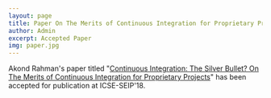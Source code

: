 ```yaml
---
layout: page
title: Paper On The Merits of Continuous Integration for Proprietary Projects accepted at ICSE-SEIP'18
author: Admin
excerpt: Accepted Paper
img: paper.jpg
---
```


Akond Rahman's paper titled "[Continuous Integration: The Silver Bullet? On The Merits of Continuous Integration for Proprietary Projects](https://arxiv.org/pdf/1711.03933)" has been accepted for publication at ICSE-SEIP'18.
